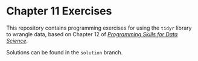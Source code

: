 # Chapter 11 Exercises

This repository contains programming exercises for using the `tidyr` library to wrangle data,
based on Chapter 12 of [_Programming Skills for Data Science_](https://programming-for-data-science.github.io/).
 
Solutions can be found in the `solution` branch.